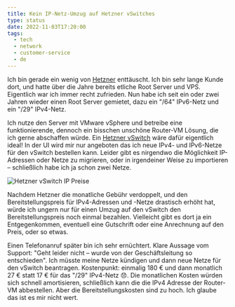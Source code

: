 ```yaml
---
title: Kein IP-Netz-Umzug auf Hetzner vSwitches
type: status
date: 2022-11-03T17:20:00
tags:
  - tech
  - network
  - customer-service
  - de
---
```


Ich bin gerade ein wenig von [Hetzner](https://www.hetzner.de) enttäuscht. Ich bin sehr lange Kunde dort, und hatte über die Jahre bereits etliche Root Server und VPS. Eigentlich war ich immer recht zufrieden. Nun habe ich seit ein oder zwei Jahren wieder einen Root Server gemietet, dazu ein "/64" IPv6-Netz und ein "/29" IPv4-Netz.

Ich nutze den Server mit VMware vSphere und betreibe eine funktionierende, dennoch ein bisschen unschöne Router-VM Lösung, die ich gerne abschaffen würde. Ein [Hetzner vSwitch](https://docs.hetzner.com/de/robot/dedicated-server/network/vswitch/) wäre dafür eigentlich ideal! In der UI wird mir nur angeboten das ich neue IPv4- und IPv6-Netze für den vSwitch bestellen kann. Leider gibt es nirgendwo die Möglichkeit IP-Adressen oder Netze zu migrieren, oder in irgendeiner Weise zu importieren – schließlich habe ich ja schon zwei Netze. 

![Hetzner vSwitch IP Preise](https://cloud.rmbr.eu/file/dstore/vswitch-preise.png)

Nachdem Hetzner die monatliche Gebühr verdoppelt, und den Bereitstellungspreis für IPv4-Adressen und -Netze drastisch erhöht hat, würde ich ungern nur für einen Umzug auf den vSwitch den Bereitstellungspreis noch einmal bezahlen. Vielleicht gibt es dort ja ein Entgegenkommen, eventuell eine Gutschrift oder eine Anrechnung auf den Preis, oder so etwas. 

Einen Telefonanruf später bin ich sehr ernüchtert. Klare Aussage vom Support: "Geht leider nicht – wurde von der Geschäftsleitung so entschieden". Ich müsste meine Netze kündigen und dann neue Netze für den vSwitch beantragen. Kostenpunkt: einmalig 180 € und dann monatlich 27 € statt 17 € für das "/29" IPv4-Netz 😞. Die monatlichen Kosten würden sich schnell amortisieren, schließlich kann die die IPv4 Adresse der Router-VM abbestellen. Aber die Bereitstellungskosten sind zu hoch. Ich glaube das ist es mir nicht wert.
